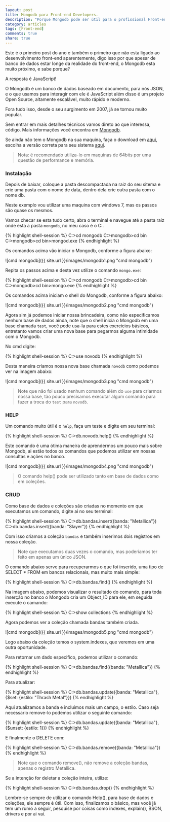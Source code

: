 ```yaml
---
layout: post
title: Mongodb para Front-end Developers.
description: "Porque Mongodb pode ser útil para o profissional Front-end."
category: articles
tags: [Front-end]
comments: true
share: true
---
```


Este é o primeiro post do ano e também o primeiro que não esta ligado ao desenvolvimento front-end aparentemente, digo isso por que apesar de banco de dados estar longe da realidade do front-end, o Mongodb esta muito próximo, e sabe porque?

A resposta é JavaScript!

O Mongodb é um banco de dados baseado em documento, para nós JSON, e o que usamos para interagir com ele é JavaScript além disso é um projeto Open Source, altamente escalável, muito rápido e moderno.

Fora tudo isso, desde o seu surgimento em 2007, já se tornou muito popular.

Sem entrar em mais detalhes técnicos vamos direto ao que interessa, código. Mais informações você encontra em [Mongodb](http://www.mongodb.org/).

Se ainda não tem o Mongodb na sua maquina, faça o download em [aqui](http://www.mongodb.org/downloads), escolha a versão correta para seu sistema [aqui](http://www.mongodb.org/downloads).

> Nota: é recomendado utiliza-lo em maquinas de 64bits por uma questão de performance e memória.

### Instalação

Depois de baixar, coloque a pasta descompactada na raiz do seu sitema e crie uma pasta com o nome de data, dentro dela crie outra pasta com o nome db.

Neste exemplo vou utilizar uma maquina com windows 7, mas os passos são quase os mesmos.

Vamos checar se esta tudo certo, abra o terminal e navegue até a pasta raiz onde esta a pasta `mongodb`, no meu caso é o C:.

{% highlight shell-session %}
	C:\>cd mongodb
	C:\>mongodb>cd bin
	C:\>mongodb>cd bin>mongod.exe
{% endhighlight %}

Os comandos acima vão iniciar o Mongodb, conforme a figura abaixo:

![cmd mongodb]({{ site.url }}/images/mongodb1.png "cmd mongodb")

Repita os passos acima e desta vez utilize o comando `mongo.exe`:

{% highlight shell-session %}
	C:\>cd mongodb
	C:\>mongodb>cd bin
	C:\>mongodb>cd bin>mongo.exe
{% endhighlight %}

Os comandos acima iniciam o shell do Mongodb, conforme a figura abaixo:

![cmd mongodb]({{ site.url }}/images/mongodb2.png "cmd mongodb")

Agora sim já podemos iniciar nossa brincadeira, como não especificamos nenhum base de dados ainda, note que o shell inicia o Mongodb em uma base chamada `test`, você pode usa-la para estes exercicios básicos, entretanto vamos criar uma nova base para pegarmos alguma intimidade com o Mongodb.

No cmd digite:

{% highlight shell-session %}
	C:\>use novodb
{% endhighlight %}

Desta maneira criamos nossa nova base chamada `novodb` como podemos ver na imagem abaixo:

![cmd mongodb]({{ site.url }}/images/mongodb3.png "cmd mongodb")

> Note que não foi usado nenhum comando além do `use` para criarmos nossa base, tão pouco precisamos executar algum comando para fazer a troca do `test` para `novodb`.

### HELP

Um comando muito útil é o `help`, faça um teste e digite em seu terminal:

{% highlight shell-session %}
	C:\>db.novodb.help()
{% endhighlight %}

Este comando é uma ótima maneira de aprendermos um pouco mais sobre Mongodb, ai estão todos os comandos que podemos utilizar em nossas consultas e ações no banco.

![cmd mongodb]({{ site.url }}/images/mongodb4.png "cmd mongodb")

> O comando help() pode ser utilizado tanto em base de dados como em coleções.

### CRUD

Como base de dados e coleções são criadas no momento em que executamos um comando, digite ai no seu terminal:

{% highlight shell-session %}
	C:\>db.bandas.insert({banda: "Metallica"})
	C:\>db.bandas.insert({banda: "Slayer"})
{% endhighlight %}

Com isso criamos a coleção `bandas` e também inserimos dois registros em nossa coleção.

> Note que executamos duas vezes o comando, mas poderiamos ter feito em apenas um único JSON.

O comando abaixo serve para recuperarmos o que foi inserido, uma tipo de SELECT * FROM em bancos relacionais, mas muito mais simple:

{% highlight shell-session %}
	C:\>db.bandas.find()
{% endhighlight %}

Na imagem abaixo, podemos visualizar o resultado do comando, para toda inserção no banco o Mongodb cria um Object_ID para ele, em seguida execute o camando:

{% highlight shell-session %}
	C:\>show collections
{% endhighlight %}

Agora podemos ver a coleção chamada bandas também criada.

![cmd mongodb]({{ site.url }}/images/mongodb5.png "cmd mongodb")

Logo abaixo da coleção temos o system.indexes, que veremos em uma outra oportunidade.

Para retornar um dado especifico, podemos utilizar o comando:

{% highlight shell-session %}
	C:\>db.bandas.find({banda: "Metallica"})
{% endhighlight %}

Para atualizar:

{% highlight shell-session %}
	C:\>db.bandas.update({banda: "Metallica"}, {$set: {estilo: "Thrash Metal"}})
{% endhighlight %}

Aqui atualizamos a banda e incluimos mais um campo, o estilo. 
Caso seja necessario remove-lo podemos utilizar o seguinte comando:

{% highlight shell-session %}
	C:\>db.bandas.update({banda: "Metallica"}, {$unset: {estilo: 1}})
{% endhighlight %}

E finalmente o DELETE com:

{% highlight shell-session %}
	C:\>db.bandas.remove({banda: "Metallica"})
{% endhighlight %}

> Note que o comando remove(), não remove a coleção bandas, apenas o registro Metallica.

Se a intenção for deletar a coleção inteira, utilize:

{% highlight shell-session %}
	C:\>db.bandas.drop()
{% endhighlight %}

Lembre-se sempre de utilizar o comando Help(), para base de dados e coleções, ele sempre é útil.
Com isso, finalizamos o básico, mas você já tem um rumo a seguir, pesquise por coisas como indexes, explain(), BSON, drivers e por ai vai.

